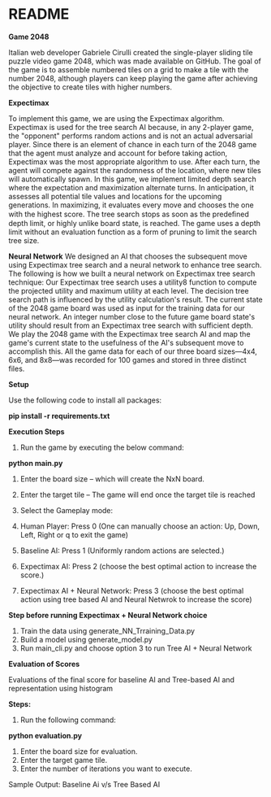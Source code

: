 **README**
======================================================================================================================================================================================================================================================================================================================

**Game 2048**

Italian web developer Gabriele Cirulli created the single-player sliding tile puzzle video game 2048, which was made available on GitHub. The goal of the 
game is to assemble numbered tiles on a grid to make a tile with the number 2048, although players can keep playing the game after achieving the objective 
to create tiles with higher numbers.

**Expectimax**

To implement this game, we are using the Expectimax algorithm. Expectimax is used for the tree search AI because, in any 2-player game, the "opponent" 
performs random actions and is not an actual adversarial player. Since there is an element of chance in each turn of the 2048 game that the agent must 
analyze and account for before taking action, Expectimax was the most appropriate algorithm to use. After each turn, the agent will compete against the 
randomness of the location, where new tiles will automatically spawn. In this game, we implement limited depth search where the expectation and 
maximization alternate turns. In anticipation, it assesses all potential tile values and locations for the upcoming generations. In maximizing, it 
evaluates every move and chooses the one with the highest score. The tree search stops as soon as the predeﬁned depth limit, or highly unlike board state, 
is reached. The game uses a depth limit without an evaluation function as a form of pruning to limit the search tree size.

**Neural Network**
We designed an AI that chooses the subsequent move using Expectimax tree search and a neural network to enhance tree search. The following is how we built 
a neural network on Expectimax tree search technique: Our Expectimax tree search uses a utility8 function to compute the projected utility and maximum 
utility at each level. The decision tree search path is influenced by the utility calculation's result.
The current state of the 2048 game board was used as input for the training data for our neural network. An integer number close to the future game board 
state's utility should result from an Expectimax tree search with sufficient depth. We play the 2048 game with the Expectimax tree search AI and map the 
game's current state to the usefulness of the AI's subsequent move to accomplish this. All the game data for each of our three board sizes—4x4, 6x6, and 
8x8—was recorded for 100 games and stored in three distinct files. 

**Setup**

Use the following code to install all packages:

**pip install -r requirements.txt**

**Execution Steps**

1. Run the game by executing the below command:

**python main.py**

1. Enter the board size – which will create the NxN board.
2. Enter the target tile – The game will end once the target tile is reached
3. Select the Gameplay mode:

4. Human Player: Press 0 (One can manually choose an action: Up, Down, Left, Right or q to exit the game)
5. Baseline AI: Press 1 (Uniformly random actions are selected.)
6. Expectimax AI: Press 2 (choose the best optimal action to increase the score.)
7. Expectimax AI + Neural Network: Press 3 (choose the best optimal action using tree based AI and Neural Netwrok to increase the score)


**Step before running Expectimax + Neural Network choice**
1. Train the data using generate_NN_Trraining_Data.py
2. Build a model using generate_model.py
3. Run main_cli.py and choose option 3 to run Tree AI + Neural Network


**Evaluation of Scores**

Evaluations of the final score for baseline AI and Tree-based AI and representation using histogram

**Steps:**

1. Run the following command:

**python evaluation.py**

1. Enter the board size for evaluation.
2. Enter the target game tile.
3. Enter the number of iterations you want to execute.

Sample Output: Baseline Ai v/s Tree Based AI
 



